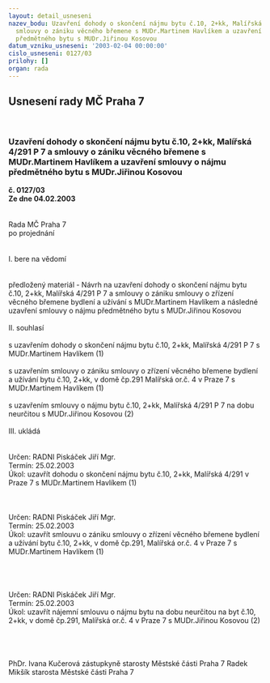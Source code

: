 ```yaml
---
layout: detail_usneseni
nazev_bodu: Uzavření dohody o skončení nájmu bytu č.10, 2+kk, Malířská 4/291 P 7 a
  smlouvy o zániku věcného břemene s MUDr.Martinem Havlíkem a uzavření smlouvy o nájmu
  předmětného bytu s MUDr.Jiřinou Kosovou
datum_vzniku_usneseni: '2003-02-04 00:00:00'
cislo_usneseni: 0127/03
prilohy: []
organ: rada
---
```

<div id="ucUsn_pList" class="usn">
	<span><h2>Usnesení rady MČ Praha 7 </h2>
<br></span><div class="standBody">
<span><h3>Uzavření dohody o skončení nájmu bytu č.10, 2+kk, Malířská 4/291 P 7 a smlouvy o zániku věcného břemene s MUDr.Martinem Havlíkem a uzavření smlouvy o nájmu předmětného bytu s MUDr.Jiřinou Kosovou</h3></span><div class="center">
		<strong>č. 0127/03</strong><br>
	</div>
<div class="center">
		<strong>Ze dne 04.02.2003</strong><br><br>
	</div>
<br>Rada MČ Praha 7<br>po projednání<br><br><br>I.	bere na vědomí<br><br> <br>předložený materiál - Návrh na uzavření dohody o skončení nájmu bytu č.10, 2+kk, Malířská 4/291 P 7 a smlouvy o zániku smlouvy o zřízení věcného břemene  bydlení  a užívání s MUDr.Martinem Havlíkem a následné uzavření smlouvy o nájmu předmětného bytu s MUDr.Jiřinou Kosovou<br><br>II.	souhlasí <br><br>s uzavřením dohody o skončení nájmu bytu č.10, 2+kk, Malířská 4/291 P 7 s MUDr.Martinem Havlíkem (1)<br><br>s uzavřením smlouvy o zániku smlouvy o zřízení věcného břemene bydlení a užívání bytu č.10, 2+kk,  v domě čp.291 Malířská  or.č. 4 v Praze 7 s MUDr.Martinem Havlíkem (1)<br><br>s uzavřením smlouvy o nájmu bytu č.10, 2+kk,  Malířská 4/291 P 7 na dobu neurčitou s MUDr.Jiřinou Kosovou (2)<br><br>III.	ukládá <br><br> <br>Určen:	RADNI Piskáček Jiří Mgr.<br>Termín: 25.02.2003<br>Úkol:	uzavřít dohodu o skončení nájmu bytu č.10, 2+kk, Malířská 4/291 v Praze 7 s MUDr.Martinem Havlíkem (1)<br> <br><br> <br>Určen:	RADNI Piskáček Jiří Mgr.<br>Termín: 25.02.2003<br>Úkol:	uzavřít smlouvu o zániku smlouvy o zřízení věcného břemene bydlení a užívání bytu č.10, 2+kk, v domě čp.291, Malířská or.č. 4 v Praze 7 s MUDr.Martinem Havlíkem (1) <br> <br><br><br><br>Určen:	RADNI Piskáček Jiří Mgr.<br>Termín: 25.02.2003<br>Úkol:	uzavřít nájemní smlouvu  o nájmu bytu na dobu neurčitou na byt č.10, 2+kk, v domě čp.291, Malířská or.č. 4 v Praze 7 s MUDr.Jiřinou Kosovou (2)<br> <br><br> <br>	<br>PhDr. Ivana Kučerová zástupkyně starosty Městské části Praha 7	 Radek Mikšík starosta Městské části Praha 7<br>	<br><br>
</div>
</div>